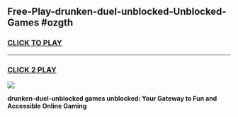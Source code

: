 
## Free-Play-drunken-duel-unblocked-Unblocked-Games #ozgth
<h3>
<a href="https://news.freeplayer.one?title=drunken-duel-unblocked&ref=8M">CLICK TO PLAY</a></h3>
<hr>

<h3>
<a href="https://news.freeplayer.one?title=drunken-duel-unblocked&ref=8M">CLICK 2 PLAY</a>
  
</h3>

<a href="https://news.freeplayer.one?title=drunken-duel-unblocked&ref=8M"><img src="https://clearcache.store/games.png"></a>


**drunken-duel-unblocked games unblocked: Your Gateway to Fun and Accessible Online Gaming**
